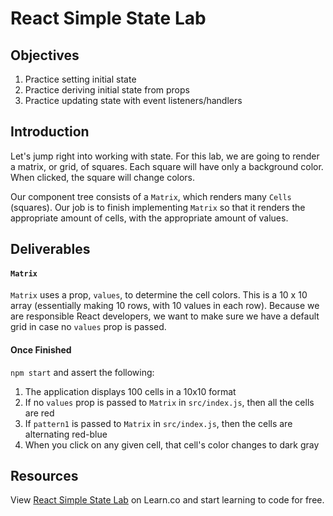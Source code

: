# React Simple State Lab


## Objectives

1. Practice setting initial state
2. Practice deriving initial state from props
3. Practice updating state with event listeners/handlers


## Introduction

Let's jump right into working with state. For this lab, we are going to render a
matrix, or grid, of squares. Each square will have only a background color. When
clicked, the square will change colors. 

Our component tree consists of a `Matrix`, which renders many `Cells` (squares).
Our job is to finish implementing `Matrix` so that it renders the appropriate
amount of cells, with the appropriate amount of values.

## Deliverables

#### `Matrix`

`Matrix` uses a prop, `values`, to determine the cell colors. This is a 10 x 10
array (essentially making 10 rows, with 10 values in each row). Because we are
responsible React developers, we want to make sure we have a default grid in
case no `values` prop is passed.

#### Once Finished

`npm start` and assert the following:

1. The application displays 100 cells in a 10x10 format
2. If no `values` prop is passed to `Matrix` in `src/index.js`, then all the cells are red
3. If `pattern1` is passed to `Matrix` in `src/index.js`, then the cells are alternating red-blue
4. When you click on any given cell, that cell's color changes to dark gray


## Resources

<p class='util--hide'>View <a href='https://learn.co/lessons/react-simple-state-lab'>React Simple State Lab</a> on Learn.co and start learning to code for free.</p>
